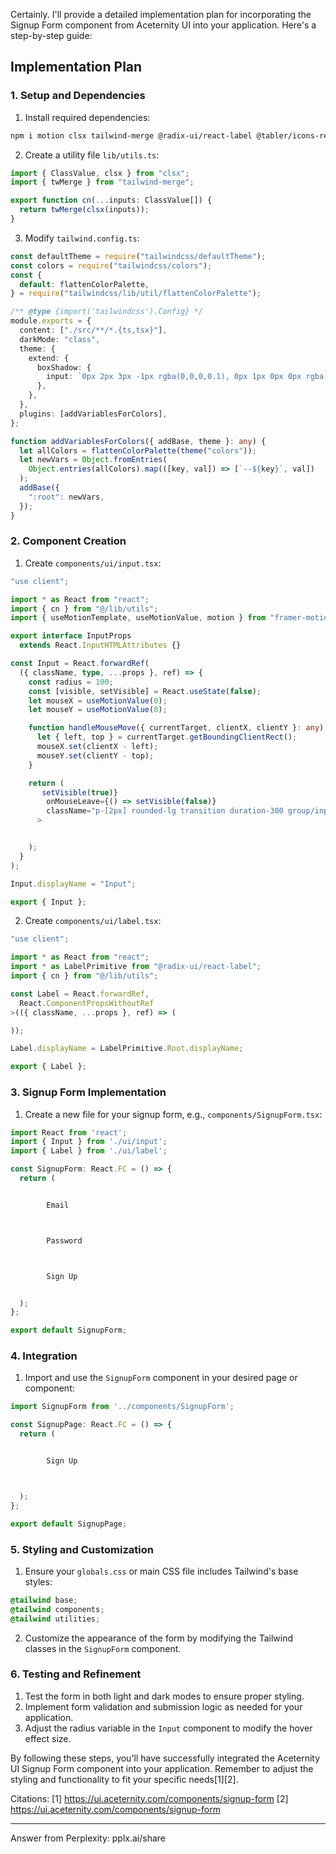 Certainly. I'll provide a detailed implementation plan for incorporating the Signup Form component from Aceternity UI into your application. Here's a step-by-step guide:

## Implementation Plan

### 1. Setup and Dependencies

1. Install required dependencies:
```bash
npm i motion clsx tailwind-merge @radix-ui/react-label @tabler/icons-react
```

2. Create a utility file `lib/utils.ts`:
```typescript
import { ClassValue, clsx } from "clsx";
import { twMerge } from "tailwind-merge";

export function cn(...inputs: ClassValue[]) {
  return twMerge(clsx(inputs));
}
```

3. Modify `tailwind.config.ts`:
```typescript
const defaultTheme = require("tailwindcss/defaultTheme");
const colors = require("tailwindcss/colors");
const {
  default: flattenColorPalette,
} = require("tailwindcss/lib/util/flattenColorPalette");

/** @type {import('tailwindcss').Config} */
module.exports = {
  content: ["./src/**/*.{ts,tsx}"],
  darkMode: "class",
  theme: {
    extend: {
      boxShadow: {
        input: `0px 2px 3px -1px rgba(0,0,0,0.1), 0px 1px 0px 0px rgba(25,28,33,0.02), 0px 0px 0px 1px rgba(25,28,33,0.08)`,
      },
    },
  },
  plugins: [addVariablesForColors],
};

function addVariablesForColors({ addBase, theme }: any) {
  let allColors = flattenColorPalette(theme("colors"));
  let newVars = Object.fromEntries(
    Object.entries(allColors).map(([key, val]) => [`--${key}`, val])
  );
  addBase({
    ":root": newVars,
  });
}
```

### 2. Component Creation

1. Create `components/ui/input.tsx`:
```typescript
"use client";

import * as React from "react";
import { cn } from "@/lib/utils";
import { useMotionTemplate, useMotionValue, motion } from "framer-motion";

export interface InputProps
  extends React.InputHTMLAttributes {}

const Input = React.forwardRef(
  ({ className, type, ...props }, ref) => {
    const radius = 100;
    const [visible, setVisible] = React.useState(false);
    let mouseX = useMotionValue(0);
    let mouseY = useMotionValue(0);

    function handleMouseMove({ currentTarget, clientX, clientY }: any) {
      let { left, top } = currentTarget.getBoundingClientRect();
      mouseX.set(clientX - left);
      mouseY.set(clientY - top);
    }

    return (
       setVisible(true)}
        onMouseLeave={() => setVisible(false)}
        className="p-[2px] rounded-lg transition duration-300 group/input"
      >


    );
  }
);

Input.displayName = "Input";

export { Input };
```

2. Create `components/ui/label.tsx`:
```typescript
"use client";

import * as React from "react";
import * as LabelPrimitive from "@radix-ui/react-label";
import { cn } from "@/lib/utils";

const Label = React.forwardRef,
  React.ComponentPropsWithoutRef
>(({ className, ...props }, ref) => (

));

Label.displayName = LabelPrimitive.Root.displayName;

export { Label };
```

### 3. Signup Form Implementation

1. Create a new file for your signup form, e.g., `components/SignupForm.tsx`:
```typescript
import React from 'react';
import { Input } from './ui/input';
import { Label } from './ui/label';

const SignupForm: React.FC = () => {
  return (


        Email



        Password



        Sign Up


  );
};

export default SignupForm;
```

### 4. Integration

1. Import and use the `SignupForm` component in your desired page or component:
```typescript
import SignupForm from '../components/SignupForm';

const SignupPage: React.FC = () => {
  return (


        Sign Up



  );
};

export default SignupPage;
```

### 5. Styling and Customization

1. Ensure your `globals.css` or main CSS file includes Tailwind's base styles:
```css
@tailwind base;
@tailwind components;
@tailwind utilities;
```

2. Customize the appearance of the form by modifying the Tailwind classes in the `SignupForm` component.

### 6. Testing and Refinement

1. Test the form in both light and dark modes to ensure proper styling.
2. Implement form validation and submission logic as needed for your application.
3. Adjust the radius variable in the `Input` component to modify the hover effect size.

By following these steps, you'll have successfully integrated the Aceternity UI Signup Form component into your application. Remember to adjust the styling and functionality to fit your specific needs[1][2].

Citations:
[1] https://ui.aceternity.com/components/signup-form
[2] https://ui.aceternity.com/components/signup-form

---
Answer from Perplexity: pplx.ai/share